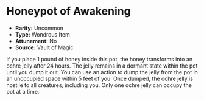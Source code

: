 # Honeypot of Awakening

- **Rarity:** Uncommon
- **Type:** Wondrous Item
- **Attunement:** No
- **Source:** Vault of Magic

If you place 1 pound of honey inside this pot, the honey transforms into an ochre jelly after 24 hours. The jelly remains in a dormant state within the pot until you dump it out. You can use an action to dump the jelly from the pot in an unoccupied space within 5 feet of you. Once dumped, the ochre jelly is hostile to all creatures, including you. Only one ochre jelly can occupy the pot at a time.

